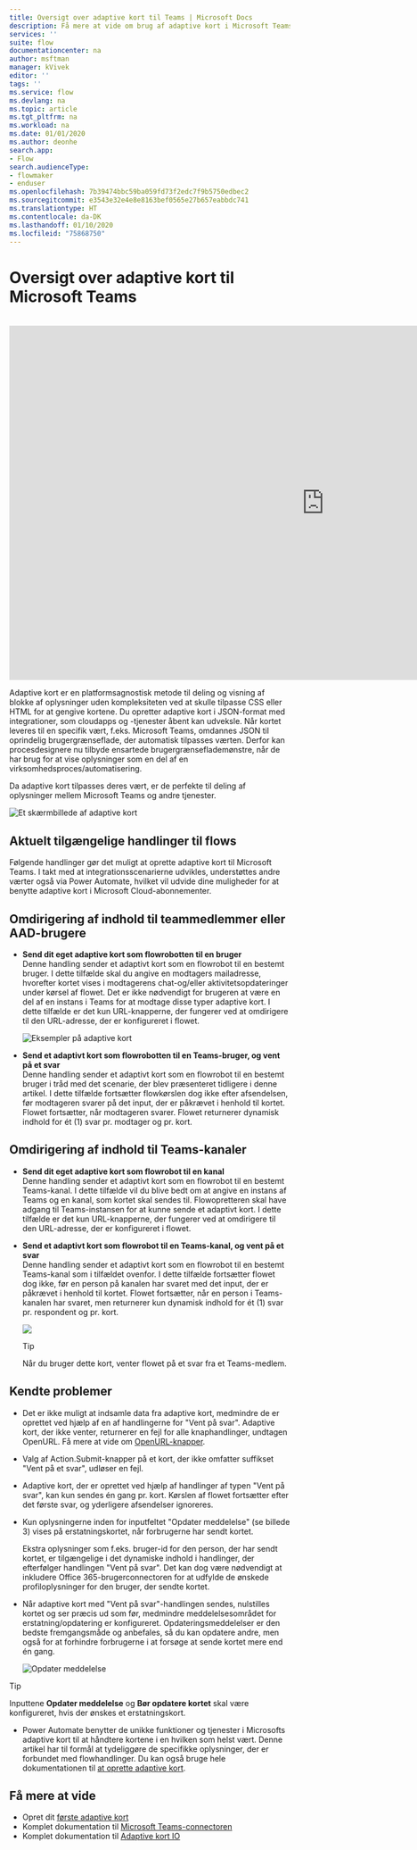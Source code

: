 ```yaml
---
title: Oversigt over adaptive kort til Teams | Microsoft Docs
description: Få mere at vide om brug af adaptive kort i Microsoft Teams.
services: ''
suite: flow
documentationcenter: na
author: msftman
manager: kVivek
editor: ''
tags: ''
ms.service: flow
ms.devlang: na
ms.topic: article
ms.tgt_pltfrm: na
ms.workload: na
ms.date: 01/01/2020
ms.author: deonhe
search.app:
- Flow
search.audienceType:
- flowmaker
- enduser
ms.openlocfilehash: 7b39474bbc59ba059fd73f2edc7f9b5750edbec2
ms.sourcegitcommit: e3543e32e4e8e8163bef0565e27b657eabbdc741
ms.translationtype: HT
ms.contentlocale: da-DK
ms.lasthandoff: 01/10/2020
ms.locfileid: "75868750"
---
```

# <a name="overview-of-adaptive-cards-for-microsoft-teams"></a>Oversigt over adaptive kort til Microsoft Teams

<br>
<iframe width="1129" height="635" src="https://www.youtube.com/embed/FqQ3jM2qPRM" frameborder="0" allow="accelerometer; autoplay; encrypted-media; gyroscope; picture-in-picture" allowfullscreen></iframe>


Adaptive kort er en platformsagnostisk metode til deling og visning af blokke af oplysninger uden kompleksiteten ved at skulle tilpasse CSS eller HTML for at gengive kortene. Du opretter adaptive kort i JSON-format med integrationer, som cloudapps og -tjenester åbent kan udveksle. Når kortet leveres til en specifik vært, f.eks. Microsoft Teams, omdannes JSON til oprindelig brugergrænseflade, der automatisk tilpasses værten. Derfor kan procesdesignere nu tilbyde ensartede brugergrænseflademønstre, når de har brug for at vise oplysninger som en del af en virksomhedsproces/automatisering.
 
Da adaptive kort tilpasses deres vært, er de perfekte til deling af oplysninger mellem Microsoft Teams og andre tjenester.

  ![Et skærmbillede af adaptive kort](media/adaptive-cards/multi-adaptive-cards.png)
 
## <a name="currently-available-actions-for-flows"></a>Aktuelt tilgængelige handlinger til flows
 
Følgende handlinger gør det muligt at oprette adaptive kort til Microsoft Teams. I takt med at integrationsscenarierne udvikles, understøttes andre værter også via Power Automate, hvilket vil udvide dine muligheder for at benytte adaptive kort i Microsoft Cloud-abonnementer.
 
## <a name="directing-content-to-teams-members-or-aad-users"></a>Omdirigering af indhold til **teammedlemmer eller AAD-brugere**
 
- **Send dit eget adaptive kort som flowrobotten til en bruger**  
  Denne handling sender et adaptivt kort som en flowrobot til en bestemt bruger. I dette tilfælde skal du angive en modtagers mailadresse, hvorefter kortet vises i modtagerens chat-og/eller aktivitetsopdateringer under kørsel af flowet. Det er ikke nødvendigt for brugeren at være en del af en instans i Teams for at modtage disse typer adaptive kort. I dette tilfælde er det kun URL-knapperne, der fungerer ved at omdirigere til den URL-adresse, der er konfigureret i flowet.

    ![Eksempler på adaptive kort](media/adaptive-cards/top.png)
 
- **Send et adaptivt kort som flowrobotten til en Teams-bruger, og vent på et svar**  
  Denne handling sender et adaptivt kort som en flowrobot til en bestemt bruger i tråd med det scenarie, der blev præsenteret tidligere i denne artikel. I dette tilfælde fortsætter flowkørslen dog ikke efter afsendelsen, før modtageren svarer på det input, der er påkrævet i henhold til kortet. Flowet fortsætter, når modtageren svarer. Flowet returnerer dynamisk indhold for ét (1) svar pr. modtager og pr. kort.
 
## <a name="directing-content-to-teams-channels"></a>Omdirigering af indhold til **Teams-kanaler**
 
- **Send dit eget adaptive kort som flowrobot til en kanal**  
  Denne handling sender et adaptivt kort som en flowrobot til en bestemt Teams-kanal. I dette tilfælde vil du blive bedt om at angive en instans af Teams og en kanal, som kortet skal sendes til. Flowopretteren skal have adgang til Teams-instansen for at kunne sende et adaptivt kort. I dette tilfælde er det kun URL-knapperne, der fungerer ved at omdirigere til den URL-adresse, der er konfigureret i flowet.
 
- **Send et adaptivt kort som flowrobot til en Teams-kanal, og vent på et svar**  
  Denne handling sender et adaptivt kort som en flowrobot til en bestemt Teams-kanal som i tilfældet ovenfor. I dette tilfælde fortsætter flowet dog ikke, før en person på kanalen har svaret med det input, der er påkrævet i henhold til kortet. Flowet fortsætter, når en person i Teams-kanalen har svaret, men returnerer kun dynamisk indhold for ét (1) svar pr. respondent og pr. kort.
 
     ![](media/adaptive-cards/bottom.png)

     >[!TIP]
     >Når du bruger dette kort, venter flowet på et svar fra et Teams-medlem.
 
 
## <a name="known-issues"></a>Kendte problemer
 
- Det er ikke muligt at indsamle data fra adaptive kort, medmindre de er oprettet ved hjælp af en af handlingerne for "Vent på svar". Adaptive kort, der ikke venter, returnerer en fejl for alle knaphandlinger, undtagen OpenURL. Få mere at vide om [OpenURL-knapper](https://adaptivecards.io/explorer/Action.OpenUrl.html). 

- Valg af Action.Submit-knapper på et kort, der ikke omfatter suffikset "Vent på et svar", udløser en fejl.
 
- Adaptive kort, der er oprettet ved hjælp af handlinger af typen "Vent på svar", kan kun sendes én gang pr. kort. Kørslen af flowet fortsætter efter det første svar, og yderligere afsendelser ignoreres.
 
- Kun oplysningerne inden for inputfeltet "Opdater meddelelse" (se billede 3) vises på erstatningskortet, når forbrugerne har sendt kortet.

  Ekstra oplysninger som f.eks. bruger-id for den person, der har sendt kortet, er tilgængelige i det dynamiske indhold i handlinger, der efterfølger handlingen "Vent på svar". Det kan dog være nødvendigt at inkludere Office 365-brugerconnectoren for at udfylde de ønskede profiloplysninger for den bruger, der sendte kortet.
 
- Når adaptive kort med "Vent på svar"-handlingen sendes, nulstilles kortet og ser præcis ud som før, medmindre meddelelsesområdet for erstatning/opdatering er konfigureret. Opdateringsmeddelelser er den bedste fremgangsmåde og anbefales, så du kan opdatere andre, men også for at forhindre forbrugerne i at forsøge at sende kortet mere end én gang.
 
   ![Opdater meddelelse](media/adaptive-cards/update-message.png) 
 
>[!TIP]
>Inputtene **Opdater meddelelse** og **Bør opdatere kortet** skal være konfigureret, hvis der ønskes et erstatningskort.
 
- Power Automate benytter de unikke funktioner og tjenester i Microsofts adaptive kort til at håndtere kortene i en hvilken som helst vært. Denne artikel har til formål at tydeliggøre de specifikke oplysninger, der er forbundet med flowhandlinger. Du kan også bruge hele dokumentationen til [at oprette adaptive kort](https://docs.microsoft.com/adaptive-cards/).
 
## <a name="learn-more"></a>Få mere at vide 
 
- Opret dit [første adaptive kort](https://docs.microsoft.com/power-automate/create-adaptive-cards)
- Komplet dokumentation til [Microsoft Teams-connectoren](https://docs.microsoft.com/connectors/teams/)
- Komplet dokumentation til [Adaptive kort IO](https://docs.microsoft.com/adaptive-cards) 

